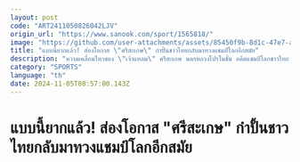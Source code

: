 ```yaml
---
layout: post
code: "ART2411050826042LJV"
origin_url: "https://www.sanook.com/sport/1565818/"
image: "https://github.com/user-attachments/assets/85450f9b-8d1c-47e7-a30e-81f203d2bb97"
title: "แบบนี้ยากแล้ว! ส่องโอกาส \"ศรีสะเกษ\" กำปั้นชาวไทยกลับมาทวงแชมป์โลกอีกสมัย"
description: "ความเคลื่อนไหวของ \"เจ้าแหลม\" ศรีสะเกษ นครหลวงโปรโมชั่น อดีตแชมป์โลกชาวไทย ที่ต้องบอกว่าห่างหายจากการขึ้นสังเวียนในการชกแบบกำหนด 12 ยก ไปนานกว่า 2 ปี นับตั้งแต่ขึ้นชกกับ เจสซี่ โรดริเกวซ เมื่อเดือนมิถุนายน ปี 2565"
category: "SPORTS"
language: "th"
date: 2024-11-05T08:57:00.143Z
---
```


# แบบนี้ยากแล้ว! ส่องโอกาส "ศรีสะเกษ" กำปั้นชาวไทยกลับมาทวงแชมป์โลกอีกสมัย